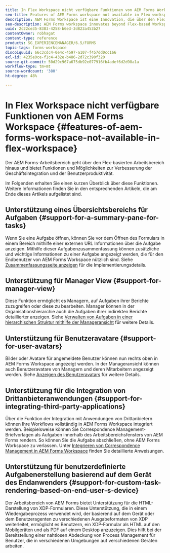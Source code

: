 ```yaml
---
title: In Flex Workspace nicht verfügbare Funktionen von AEM Forms Workspace
seo-title: Features of AEM Forms workspace not available in Flex workspace
description: AEM Forms Workspace ist eine Innovation, die über den Flex-basierten Arbeitsbereich hinausgeht. Erfahren Sie mehr über die Unterschiede bei Funktionen.
seo-description: AEM Forms workspace innovates beyond Flex-based Workspace. Read about differences in features and capabilities.
uuid: 2c22ce35-8383-4258-b6e3-3d823a453b27
contentOwner: robhagat
content-type: reference
products: SG_EXPERIENCEMANAGER/6.5/FORMS
topic-tags: forms-workspace
discoiquuid: 66c3cdc4-0e4c-4597-a107-f457dd0cc166
exl-id: 4235e0ce-f1c4-432e-b486-2d72c390f320
source-git-commit: 50d29c967a675db92e077916fb4adef6d2d98a1a
workflow-type: tm+mt
source-wordcount: '380'
ht-degree: 48%

---
```


# In Flex Workspace nicht verfügbare Funktionen von AEM Forms Workspace {#features-of-aem-forms-workspace-not-available-in-flex-workspace}

Der AEM Forms-Arbeitsbereich geht über den Flex-basierten Arbeitsbereich hinaus und bietet Funktionen und Möglichkeiten zur Verbesserung der Geschäftsintegration und der Benutzerproduktivität.

Im Folgenden erhalten Sie einen kurzen Überblick über diese Funktionen. Weitere Informationen finden Sie in den entsprechenden Artikeln, die am Ende dieses Artikels aufgelistet sind.

## Unterstützung eines Übersichtsbereichs für Aufgaben {#support-for-a-summary-pane-for-tasks}

Wenn Sie eine Aufgabe öffnen, können Sie vor dem Öffnen des Formulars in einem Bereich mithilfe einer externen URL Informationen über die Aufgabe anzeigen. Mithilfe dieser Aufgabenzusammenfassung können zusätzliche und wichtige Informationen zu einer Aufgabe angezeigt werden, die für den Endbenutzer von AEM Forms Workspace nützlich sind. Siehe [Zusammenfassungsseite anzeigen](/help/forms/using/displaying-information-task-summary-pane.md) für die Implementierungsdetails.

## Unterstützung für Manager View {#support-for-manager-view}

Diese Funktion ermöglicht es Managern, auf Aufgaben ihrer Berichte zuzugreifen oder diese zu bearbeiten. Manager können in der Organisationshierarchie auch die Aufgaben ihrer indirekten Berichte detaillierter anzeigen. Siehe [Verwalten von Aufgaben in einer hierarchischen Struktur mithilfe der Manageransicht](/help/forms/using/tasks-organizational-hierarchy-using-manager.md) für weitere Details.

## Unterstützung für Benutzeravatare {#support-for-user-avatars}

Bilder oder Avatare für angemeldete Benutzer können nun rechts oben in AEM Forms Workspace angezeigt werden. In der Manageransicht können auch Benutzeravatare von Managern und deren Mitarbeitern angezeigt werden. Siehe [Anzeigen des Benutzeravatars](/help/forms/using/displaying-user-avatar.md) für weitere Details.

## Unterstützung für die Integration von Drittanbieteranwendungen {#support-for-integrating-third-party-applications}

Über die Funktion der Integration mit Anwendungen von Drittanbietern können Ihre Workflows vollständig in AEM Forms Workspace integriert werden. Beispielsweise können Sie Correspondence Management-Briefvorlagen als Aufgaben innerhalb des Arbeitsbereichsfensters von AEM Forms rendern. So können Sie die Aufgabe abschließen, ohne AEM Forms Workspace zu verlassen. Unter [Integrieren von Correspondence Management in AEM Forms Workspace](/help/forms/using/integrating-correspondence-management-html-workspace.md) finden Sie detaillierte Anweisungen.

## Unterstützung für benutzerdefinierte Aufgabenerstellung basierend auf dem Gerät des Endanwenders {#support-for-custom-task-rendering-based-on-end-user-s-device}

Der Arbeitsbereich von AEM Forms bietet Unterstützung für die HTML-Darstellung von XDP-Formularen. Diese Unterstützung, die in einem Wiedergabeprozess verwendet wird, der basierend auf dem Gerät oder dem Benutzeragenten zu verschiedenen Ausgabeformaten von XDP weiterleitet, ermöglicht es Benutzern, ein XDP-Formular als HTML auf den Mobilgeräten und als PDF auf einem Desktop anzuzeigen. Dies hilft bei der Bereitstellung einer nahtlosen Abdeckung von Process Management für Benutzer, die in verschiedenen Umgebungen auf verschiedenen Geräten arbeiten.
